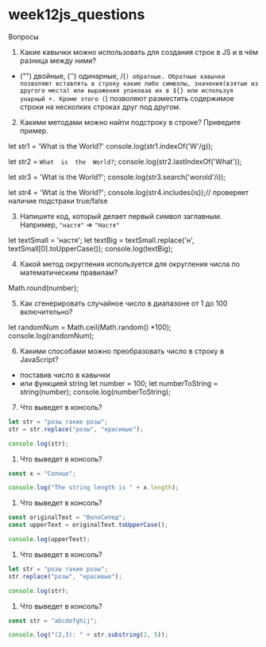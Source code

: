# week12js_questions

Вопросы

1. Какие кавычки можно использовать для создания строк в JS и в чём разница между ними?

- ("") двойные, ('') одинарные, /(`) обратные. Обратные кавычки позволяют вставлять в строку какие либо символы, значения(взятые из другого места) или выражения упаковав их в ${} или используя унарный +. Кроме этого (`) позволяют разместить содержимое строки на несколких строках друг под другом.

2. Какими методами можно найти подстроку в строке? Приведите пример.

let str1 = 'What is the World?'
console.log(str1.indexOf('W'/g));

let str2 = `What 
  is 
  the 
  World?`;
console.log(str2.lastIndexOf('What'));

let str3 = 'Wtat is the World?';
console.log(str3.search('worold'/i));

let str4 = 'Wtat is the World?';
console.log(str4.includes(is));// проверяет наличие подстраки true/false

3. Напишите код, который делает первый символ заглавным. Например, `"настя"` ⇒ `"Настя"`

let textSmall = 'настя';
let textBig = textSmall.replace('н', textSmall[0].toUpperCase());
console.log(textBig);

4.  Какой метод округления используется для округления числа по математическим правилам?

Math.round(number);

5.  Как сгенерировать случайное число в диапазоне от 1 до 100 включительно?

let randomNum = Math.ceil(Math.random() \*100);
console.log(randomNum);

6.  Какими способами можно преобразовать число в строку в JavaScript?

- поставив число в кавычки
- или функцией string
  let number = 100;
  let numberToString = string(number);
  console.log(numberToString);

7. Что выведет в консоль?

```jsx
let str = "розы такие розы";
str = str.replace("розы", "красивые");

console.log(str);
```

1. Что выведет в консоль?

```jsx
const x = "Солнце";

console.log("The string length is " + x.length);
```

1. Что выведет в консоль?

```jsx
const originalText = "ВелоСипед";
const upperText = originalText.toUpperCase();

console.log(upperText);
```

1. Что выведет в консоль?

```jsx
let str = "розы такие розы";
str.replace("розы", "красивые");

console.log(str);
```

1. Что выведет в консоль?

```jsx
const str = "abcdefghij";

console.log("(2,3): " + str.substring(2, 5));
```
